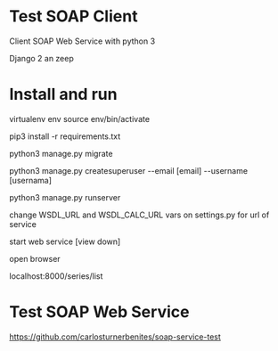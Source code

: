 # Test SOAP Client

Client SOAP Web Service with python 3

Django 2 an zeep

# Install and run

virtualenv env
source env/bin/activate

pip3 install -r requirements.txt

python3 manage.py migrate

python3 manage.py createsuperuser --email [email] --username [usernama]

python3 manage.py runserver

change WSDL_URL and WSDL_CALC_URL vars on settings.py for url of service

start web service [view down]

open browser

localhost:8000/series/list

# Test SOAP Web Service

https://github.com/carlosturnerbenites/soap-service-test
